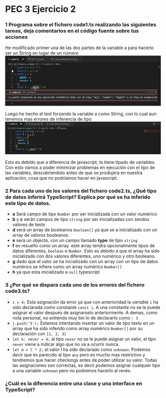 # PEC 3 Ejercicio 2
### 1 Programa sobre el fichero code1.ts realizando las siguientes tareas, deja comentarios en el código fuente sobre tus acciones
He modificado primer una de las dos partes de la variable a para hacerlo ser un String en lugar de un número
![alt text](./img/Code_FyJ7TBo5H7.png)

Luego he hecho el test forzando la variable a como String, con lo cual aun tenemos mas errores de inferencia de tipo
![alt text](./img/Code_dwMgJ9XYL1.png)

Esto es debído que a diferencia de javascript, ts tiene tipado de variables. Con esto vamos a poder minimizar problemas en ejecución con el tipo de las variables, descubriendolo antes de que se produjera en nuestra aplicación, cosa que no podríamos hacer en javascript.

### 2  Para cada uno de los valores del fichero code2.ts, ¿Qué tipo de datos inferirá TypeScript? Explica por qué se ha inferido este tipo de datos.

- __a__ Será campo de tipo `Number` por ser inicializada con un valor numérico
- __b__ y __c__ serán campos de tipo `string` por ser inicializadas con sendos valores de texto
- __d__ será un array de booleanos `boolean[]` ya que se a inicializado con un array de valores booleanos.
- __e__ será un objecto, con un campo llamado __type__ de tipo `string`
- __f__ es resuelto como un array. este array tendra opcionalmente tipos de datos diferentes, `boolean` o `Number`. Esto es debido a que el array ha sido inicializado con dos valores diferentes, uno numérico y otro booleano.
- __g__ dado que el valor se ha inicializado con un array con un tipo de datos numérico se infiere como un array numérico `Number[]`
- __h__ ya que esta inicializado a `null` typescript

### 3 ¿Por qué se dispara cada uno de los errores del fichero code3.ts?
- `i = 4;` Esta asignación da error ya que con anterioridad la _variable_ `i` ha sido declarada como constante `const i`. A una constante no se le puede asignar el valor después de asignarselo anteriormente. A demas, como nota personal, no entiendo muy bin lo de declararlo como `: 3`
- `j.push('5');` Estamos intentando insertar un valor de tipo texto en un array que ha sido inferido como array numérico `Number[]` por su declaración con `[1, 2, 3]`
- `let k: never = 4;` al tipo `never` no se le puede asignar un valor, el tipo `never` viene a indicar algo que no va a ocurrir nunca.
- `let m = l * 2;` el valor l ha sido declarado como `unknown`. Podemos decir que es parecido al tipo `any` pero es mucho mas restrictivo y tendremos que hacer checkings antes de poder utilizar su valor. Todas las asignaciones son correctas, es decir podemos asignar cualquier tipo a una variable `unknown` pero no podremos hacerlo al revés.

###  ¿Cuál es la diferencia entre una clase y una interface en TypeScript?
